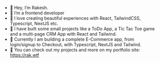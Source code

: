 - 👋 Hey, I’m Rakesh.
- 👀 I’m a frontend developer 
- 🌱 I love creating beautiful experiences with React, TailwindCSS, Typescript, NextJS etc.
- 🌱 I have built some small projects like a ToDo App, a Tic Tac Toe game and a multi-page CRM App with React and Tailwind.
- 🌱 Currently I am building a complete E-Commerce app, from login/signup to Checkout, with Typescript, NextJS and Tailwind.
- 🌱 You can check out my projects and more on my portfolio site: https://rak.wtf 

<!---
rakcurious/rakcurious is a ✨ special ✨ repository because its `README.md` (this file) appears on your GitHub profile.
You can click the Preview link to take a look at your changes.
--->
